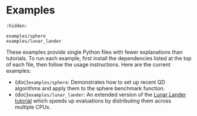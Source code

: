 # Examples

```{toctree}
:hidden:

examples/sphere
examples/lunar_lander
```

These examples provide single Python files with fewer explanations than
tutorials. To run each example, first install the dependencies listed at the top
of each file, then follow the usage instructions. Here are the current examples:

- {doc}`examples/sphere`: Demonstrates how to set up recent QD algorithms and
  apply them to the sphere benchmark function.
- {doc}`examples/lunar_lander`: An extended version of the
  [Lunar Lander tutorial](tutorials/lunar_lander) which speeds up evaluations by
  distributing them across multiple CPUs.

